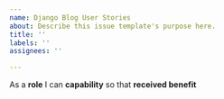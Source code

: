 ```yaml
---
name: Django Blog User Stories
about: Describe this issue template's purpose here.
title: ''
labels: ''
assignees: ''

---
```


As a **role** I can **capability** so that **received benefit**
